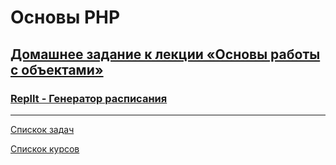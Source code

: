 # Основы PHP

## [Домашнее задание к лекции «Основы работы с объектами»](https://github.com/TomSG03/bphp-2-homeworks/tree/master/005-objects)
### [ReplIt - Генератор расписания](https://replit.com/@TomSG03/Gienierator-raspisaniia#main.php)

---
[Спискок задач](https://github.com/TomSG03/php-homeworks/tree/main)

[Спискок курсов](https://github.com/TomSG03/Training-in-Netology)

